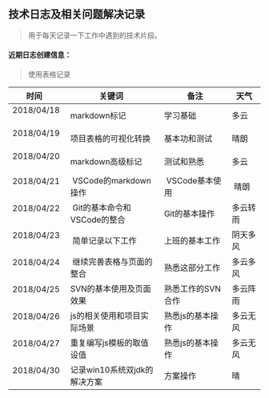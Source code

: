 ## 技术日志及相关问题解决记录

> 用于每天记录一下工作中遇到的技术片段。


#### 近期日志创建信息：

> 使用表格记录

|  时间          |  关键词       |  备注         |  天气  |   
| --------     | -----        |  ----       |  ----   |
| 2018/04/18   |  markdown标记 |  学习基础     |  多云   |
| 2018/04/19   |  项目表格的可视化转换   |  基本功和测试   |  晴朗   |
| 2018/04/20   |  markdown高级标记    |  测试和熟悉  |  多云   |
| 2018/04/21   |  VSCode的markdown操作  |  VSCode基本使用  |  晴朗  |
| 2018/04/22   |  Git的基本命令和VSCode的整合 | Git的基本操作 | 多云转雨 |
| 2018/04/23   |  简单记录以下工作 | 上班的基本工作 | 阴天多风 |
| 2018/04/24   |  继续完善表格与页面的整合 | 熟悉这部分工作 | 多云多风 |
| 2018/04/25   |  SVN的基本使用及页面效果  | 熟悉工作的SVN合作  | 多云阵雨 |
| 2018/04/26   |  js的相关使用和项目实际场景  | 熟悉js的基本操作 | 多云无风 |
| 2018/04/27   |  重复编写js模板的取值设值  | 熟悉js的基本操作 | 多云无风 |
| 2018/04/30   |  记录win10系统双jdk的解决方案  | 方案操作 | 晴 |
